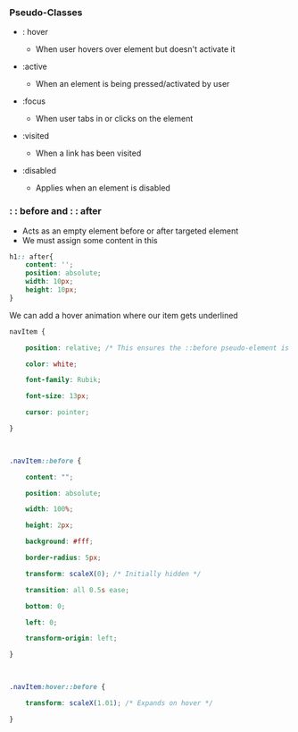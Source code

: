 
### Pseudo-Classes

- : hover
	- When user hovers over element but doesn't activate it

- :active
	- When an element is being pressed/activated by user

- :focus
	- When user tabs in or clicks on the element

- :visited
	- When a link has been visited

- :disabled
	- Applies when an element is disabled


### : : before and : : after

- Acts as an empty element before or after targeted element
- We must assign some content in this

```CSS
h1:: after{
	content: '';
	position: absolute;
	width: 10px;
	height: 10px;
}
```


We can add a hover animation where our item gets underlined

```CSS
navItem {

    position: relative; /* This ensures the ::before pseudo-element is positioned relative to the navItem */

    color: white;

    font-family: Rubik;

    font-size: 13px;

    cursor: pointer;

}

  

.navItem::before {

    content: "";

    position: absolute;

    width: 100%;

    height: 2px;

    background: #fff;

    border-radius: 5px;

    transform: scaleX(0); /* Initially hidden */

    transition: all 0.5s ease;

    bottom: 0;

    left: 0;

    transform-origin: left;

}

  

.navItem:hover::before {

    transform: scaleX(1.01); /* Expands on hover */

}
```


